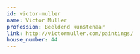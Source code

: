 ```yaml
---
id: victor-muller
name: Victor Muller
profession: Beeldend kunstenaar
link: http://victormuller.com/paintings/
house_number: 44
---
```

